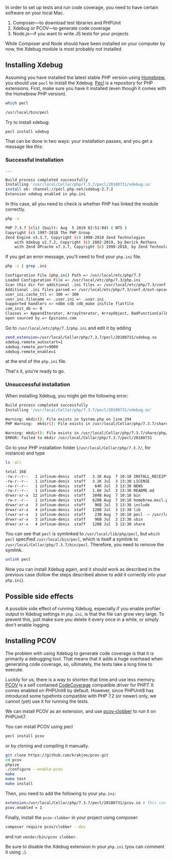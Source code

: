 In order to set up tests and run code coverage, you need to have certain software on your local Mac.

1. Composer—to download test libraries and PHPUnit
2. Xdebug or PCOV—to generate code coverage
3. Node.js—if you want to write JS tests for your projects

While Composer and Node should have been installed on your computer by now, the Xdebug module is most probably not installed.

## Installing Xdebug

Assuming you have installed the latest stable PHP version using [Homebrew](https://brew.sh/), you should use `pecl` to install the Xdebug. [Pecl](https://pecl.php.net/) is a repository for PHP extensions. First, make sure you have it installed (even though it comes with the Homebrew PHP version).

```bash
which pecl

/usr/local/bin/pecl
```

Try to install xdebug:

```bash
pecl install xdebug
```

That can be done in two ways: your installation passes, and you get a message like this:

### Successful installation

```bash
...

Build process completed successfully
Installing '/usr/local/Cellar/php/7.3.7/pecl/20180731/xdebug.so'
install ok: channel://pecl.php.net/xdebug-2.7.2
Extension xdebug enabled in php.ini
```

In this case, all you need to check is whether PHP has linked the module correctly.

```bash
php -v

PHP 7.3.7 (cli) (built: Aug  5 2019 02:51:04) ( NTS )
Copyright (c) 1997-2018 The PHP Group
Zend Engine v3.3.7, Copyright (c) 1998-2018 Zend Technologies
    with Xdebug v2.7.2, Copyright (c) 2002-2019, by Derick Rethans
    with Zend OPcache v7.3.7, Copyright (c) 1999-2018, by Zend Technologies
```

If you get an error message, you'll need to find your `php.ini` file.

```bash
php -i | grep .ini

Configuration File (php.ini) Path => /usr/local/etc/php/7.3
Loaded Configuration File => /usr/local/etc/php/7.3/php.ini
Scan this dir for additional .ini files => /usr/local/etc/php/7.3/conf.d
Additional .ini files parsed => /usr/local/etc/php/7.3/conf.d/ext-opcache.ini
user_ini.cache_ttl => 300 => 300
user_ini.filename => .user.ini => .user.ini
Supported handlers => ndbm cdb cdb_make inifile flatfile
com_init_db => 0
Classes => AppendIterator, ArrayIterator, ArrayObject, BadFunctionCallException, BadMethodCallException, CachingIterator, CallbackFilterIterator, DirectoryIterator, DomainException, EmptyIterator, FilesystemIterator, FilterIterator, GlobIterator, InfiniteIterator, InvalidArgumentException, IteratorIterator, LengthException, LimitIterator, LogicException, MultipleIterator, NoRewindIterator, OutOfBoundsException, OutOfRangeException, OverflowException, ParentIterator, RangeException, RecursiveArrayIterator, RecursiveCachingIterator, RecursiveCallbackFilterIterator, RecursiveDirectoryIterator, RecursiveFilterIterator, RecursiveIteratorIterator, RecursiveRegexIterator, RecursiveTreeIterator, RegexIterator, RuntimeException, SplDoublyLinkedList, SplFileInfo, SplFileObject, SplFixedArray, SplHeap, SplMinHeap, SplMaxHeap, SplObjectStorage, SplPriorityQueue, SplQueue, SplStack, SplTempFileObject, UnderflowException, UnexpectedValueException
open sourced by => Epinions.com
```

Go to `/usr/local/etc/php/7.3/php.ini` and edit it by adding

```bash
zend_extension=/usr/local/Cellar/php/7.3.7/pecl/20180731/xdebug.so
xdebug.remote_autostart=1
xdebug.remote_port=9000
xdebug.remote_enable=1
```

at the end of the `php.ini` file.

That's it, you're ready to go.

### Unsuccessful installation

When installing Xdebug, you might get the following error:

```bash
Build process completed successfully
Installing '/usr/local/Cellar/php/7.3.7/pecl/20180731/xdebug.so'

Warning: mkdir(): File exists in System.php on line 294
PHP Warning:  mkdir(): File exists in /usr/local/Cellar/php/7.3.7/share/php/pear/System.php on line 294

Warning: mkdir(): File exists in /usr/local/Cellar/php/7.3.7/share/php/pear/System.php on line 294
ERROR: failed to mkdir /usr/local/Cellar/php/7.3.7/pecl/20180731
```

Go to your PHP installation folder (`/usr/local/Cellar/php/7.3.7/`, for instance) and type

```bash
ls -all

total 168
-rw-r--r--   1 infinum-denis  staff   3.1K Aug  7 10:10 INSTALL_RECEIPT.json
-rw-r--r--   1 infinum-denis  staff   3.1K Jul  3 13:30 LICENSE
-rw-r--r--   1 infinum-denis  staff    64K Jul  3 13:30 NEWS
-rw-r--r--   1 infinum-denis  staff   1.6K Jul  3 13:30 README.md
drwxr-xr-x  12 infinum-denis  staff   384B Aug  7 10:10 bin
-rw-r--r--   1 infinum-denis  staff   628B Aug  7 10:10 homebrew.mxcl.php.plist
drwxr-xr-x   3 infinum-denis  staff    96B Jul  3 13:30 include
drwxr-xr-x   4 infinum-denis  staff   128B Jul  3 13:30 lib
lrwxr-xr-x   1 infinum-denis  staff    23B Aug  7 10:10 pecl -> /usr/local/lib/php/pecl
drwxr-xr-x   3 infinum-denis  staff    96B Jul  3 13:30 sbin
drwxr-xr-x   4 infinum-denis  staff   128B Jul  3 13:30 share
```

You can see that `pecl` is symlinked to `/usr/local/lib/php/pecl`, but `which pecl` specified `/usr/local/bin/pecl`, which is itself a symlink to `/usr/local/Cellar/php/7.3.7/bin/pecl`. Therefore, you need to remove the symlink.

```bash
unlink pecl
```

Now you can install Xdebug again, and it should work as described in the previous case (follow the steps described above to add it correctly into your `php.ini`).

## Possible side effects

A possible side effect of running Xdebug, especially if you enable profiler output in Xdebug settings in `php.ini`, is that the file can grow very large. To prevent this, just make sure you delete it every once in a while, or simply don't enable logging.

## Installing PCOV

The problem with using Xdebug to generate code coverage is that it is primarily a debugging tool. That means that it adds a huge overhead when generating code coverage, so, ultimately, the tests take a long time to execute.

Luckily for us, there is a way to shorten that time and use less memory. [PCOV](https://github.com/krakjoe/pcov) is a self contained [CodeCoverage](https://github.com/sebastianbergmann/php-code-coverage) compatible driver for PHP7. It comes enabled on PHPUnit8 by default. However, since PHPUnit8 has introduced some typehints compatible with PHP 7.2 (or newer) only, we cannot (yet) use it for running the tests.

We can install PCOV as an extension, and use [pcov-clobber](https://github.com/krakjoe/pcov-clobber) to run it on PHPUnit7.

You can install PCOV using pecl

```bash
pecl install pcov
```

or by cloning and compiling it manually.

```bash
git clone https://github.com/krakjoe/pcov.git
cd pcov
phpize
./configure --enable-pcov
make
make test
make install
```

Then, you need to add the following to your `php.ini`:

```bash
extension=/usr/local/Cellar/php/7.3.7/pecl/20180731/pcov.so # This can vary on your system
pcov.enabled = 1
```

Finally, install the `pcov-clobber` in your project using composer:

```bash
composer require pcov/clobber --dev
```

and run `vendor/bin/pcov clobber`.

Be sure to disable the Xdebug extension in your `php.ini` (you can comment it using `;`).
